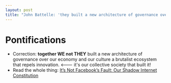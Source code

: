 ```yaml
---
layout: post
title: "John Battelle: 'they built a new architecture of governance over our economy and our culture  a brutalist ecosystem that repels innovation.'"
---
```

# Pontifications

* Correction: **together WE not THEY** built a new architecture of governance over our economy and our culture  a brutalist ecosystem that repels innovation. <--- it's our collective society that built it!
* Read the whole thing: [It’s Not Facebook’s Fault: Our Shadow Internet Constitution](https://battellemedia.com/archives/2018/12/its-not-facebooks-fault-our-shadow-internet-constitution)